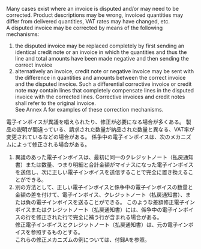 Many cases exist where an invoice is disputed and/or may need to be corrected. Product descriptions may be wrong, invoiced quantities may differ from delivered quantities, VAT rates may have changed, etc.  
A disputed invoice may be corrected by means of the following mechanisms:  
1. the disputed invoice may be replaced completely by first sending an identical credit note or an invoice in which the quantities and thus the line and total amounts have been made negative and then sending the correct invoice
2. alternatively an invoice, credit note or negative invoice may be sent with the difference in quantities and amounts between the correct invoice and the disputed invoice. Such a differential corrective invoice or credit note may contain lines that completely compensate lines in the disputed invoice with the corrected lines.
Corrective invoices and credit notes shall refer to the original invoice.  
See Annex A for examples of these correction mechanisms.  

電子インボイスが異議を唱えられたり、修正が必要になる場合が多くある。 製品の説明が間違っている、請求された数量が納品された数量と異なる、VAT率が変更されているなどの場合がある。
係争中の電子インボイスは、次のメカニズムによって修正される場合がある。  
1. 異議のあった電子インボイスは、最初に同一のクレジットノート（払戻通知書）または数量、つまり明細と合計金額がマイナスになった電子インボイスを送信し、次に正しい電子インボイスを送信することで完全に置き換えることができる。
2. 別の方法として、正しい電子インボイスと係争中の電子インボイスの数量と金額の差を付けて、電子インボイス、クレジットノート（払戻通知書）、または負の電子インボイスを送ることができる。 このような差額修正電子インボイスまたはクレジットノート（払戻通知書）には、係争中の電子インボイスの行を修正された行で完全に補う行が含まれる場合がある。  
修正電子インボイスとクレジットノート（払戻通知書）は、元の電子インボイスを参照するものとする。  
これらの修正メカニズムの例については、付録Aを参照。
